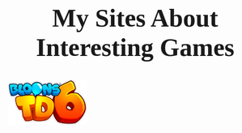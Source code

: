 <!DOCTYPE html>
<html>
<body>
</head>
<h1 style="font-family:Lucida Handwriting;font-size:50px;" align="center">My Sites About Interesting Games</h1>
<a href="https://github.com/gurrenm3/BTD-Mod-Helper/releases/latest/download/Btd6ModHelper.dll">
    <img id="BTD6Logo" align="left" alt="Icon" height="90" src="https://github.com/Sites-Of-A-Gamer/BTD6/blob/main/BTD6Logo.jpg">
</a>
